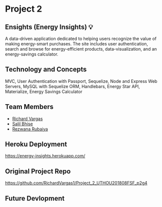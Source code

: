 # Project 2

## Ensights (Energy Insights) :bulb:
A data-driven application dedicated to helping users recognize the value of making energy-smart purchases. The site includes user authentication, search and browse for energy-efficient products, data-visualization, and an energy-savings calculator.

## Technology and Concepts 
MVC, User Authentication with Passport, Sequelize, Node and Express Web Servers, MySQL with Sequelize ORM, Handlebars, Energy Star API, Materialize, Energy Savings Calculator

## Team Members
- [Richard Vargas](https://github.com/RichardVargas1)
- [Salil Bhise](https://github.com/salilbhise)
- [Rezwana Rubaiya](https://github.com/rezwanayeem)

## Heroku Deployment
https://energy-insights.herokuapp.com/

## Original Project Repo
https://github.com/RichardVargas1/Project_2_UTHOU201808FSF_p2g4

## Future Devlopment 
